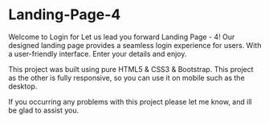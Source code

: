 # Landing-Page-4

Welcome to Login for Let us lead you forward Landing Page - 4! Our designed landing page provides a seamless login experience for users. With a user-friendly interface. Enter your details and enjoy.

This project was built using pure HTML5 & CSS3 & Bootstrap.
This project as the other is fully responsive, so you can use it on mobile such as the desktop.

If you occurring any problems with this project please let me know, and ill be glad to assist you.
